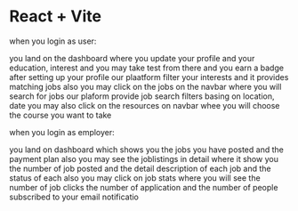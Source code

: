 # React + Vite

when you login as user:

you land on the dashboard where you update your profile and your education, interest and you may take test from there and you earn a badge 
after setting up your profile our plaatform filter your interests and it provides matching jobs 
also you may click on the jobs on the navbar where you will search for jobs 
our plaform provide job search filters basing on location, date 
you may also click on the resources on navbar whee you will choose the course you want to take

when you login as employer:

you land on dashboard which shows you the jobs you have posted and the payment plan
also you may see the joblistings in detail where it show you the number of job posted and the detail description of each job and the status of each
also you may click on job stats where you will see the number of job clicks the number of application and the number of people subscribed to your email notificatio

